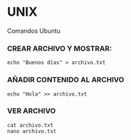 # UNIX
Comandos Ubuntu

### CREAR ARCHIVO Y MOSTRAR:
`echo "Buenos días" > archivo.txt`

### AÑADIR CONTENIDO AL ARCHIVO
`echo "Hola" >> archivo.txt`

### VER ARCHIVO
`cat archivo.txt`\
`nano archivo.txt`
